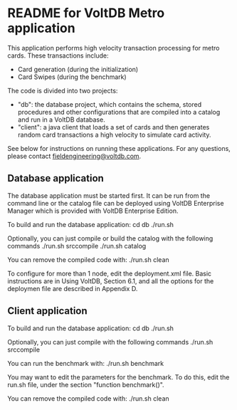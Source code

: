 # README for VoltDB Metro application #

This application performs high velocity transaction processing for metro cards.  These transactions include:

- Card generation (during the initialization)
- Card Swipes (during the benchmark)

The code is divided into two projects:

- "db": the database project, which contains the schema, stored procedures and other configurations that are compiled into a catalog and run in a VoltDB database.  
- "client": a java client that loads a set of cards and then generates random card transactions a high velocity to simulate card activity.

See below for instructions on running these applications.  For any questions, 
please contact fieldengineering@voltdb.com.


Database application
--------------------

The database application must be started first.  It can be run from the command line
or the catalog file can be deployed using VoltDB Enterprise Manager which is
provided with VoltDB Enterprise Edition.


To build and run the database application:
  cd db
  ./run.sh

Optionally, you can just compile or build the catalog with the following commands
  ./run.sh srccompile
  ./run.sh catalog

You can remove the compiled code with:
  ./run.sh clean

To configure for more than 1 node, edit the deployment.xml file.  Basic instructions
are in Using VoltDB, Section 6.1, and all the options for the deploymen file are described
in Appendix D.


Client application
------------------
To build and run the database application:
  cd db
  ./run.sh

Optionally, you can just compile with the following commands
  ./run.sh srccompile

You can run the benchmark with:
  ./run.sh benchmark

You may want to edit the parameters for the benchmark.  To do this, edit the run.sh file, under
the section "function benchmark()".

You can remove the compiled code with:
./run.sh clean

